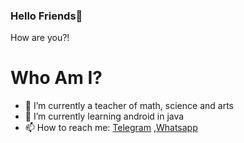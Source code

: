 ### Hello Friends👋

How are you?!
</br>
# Who Am I?
- 🔭 I’m currently a teacher of math, science and arts
- 🌱 I’m currently learning android in java
- 📫 How to reach me: <a href="https://t.me/mralirezasoheili">Telegram</a> ,<a href="https://wa.me/+989334174608">Whatsapp</a>
